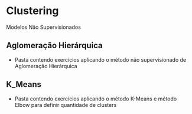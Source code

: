 # Clustering
Modelos Não Supervisionados

## Aglomeração Hierárquica
 - Pasta contendo exercícios aplicando o método não supervisionado de Aglomeração Hierárquica
 
 
 ## K_Means
 - Pasta contendo exercícios aplicando o método K-Means e método Elbow para definir quantidade de clusters
